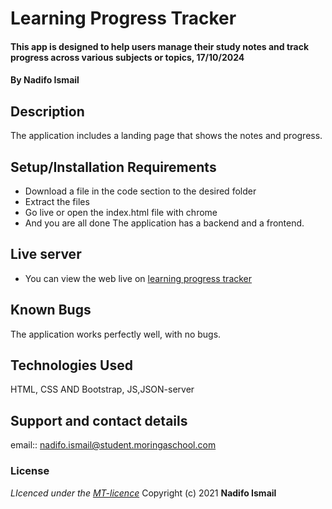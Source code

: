 #  Learning Progress Tracker 
#### This app is designed to help users manage their study notes and track progress across various subjects or topics, 17/10/2024
#### **By Nadifo Ismail**
## Description
The application includes a  landing page that shows the notes and progress.
## Setup/Installation Requirements
* Download a file in the code section to the desired folder
* Extract the files
* Go live or open the index.html file with chrome
* And you are all done
The application has  a backend and a frontend.
## Live server
* You can view the web live on [learning progress tracker](https://nadifoismail.github.io/Learning-progress-tracker-app/)
## Known Bugs
The application works perfectly well, with no bugs.
## Technologies Used
HTML, CSS AND Bootstrap, JS,JSON-server
## Support and contact details
email:: nadifo.ismail@student.moringaschool.com
### License
*LIcenced under the [MT-licence](https://github.com/NadifoIsmail/Learning-progress-tracker-app/blob/main/LICENCE.md)*
Copyright (c) 2021 **Nadifo Ismail**
  
